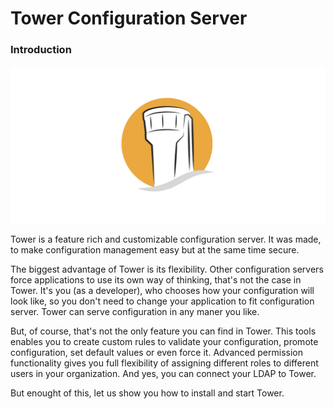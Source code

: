 # Tower Configuration Server

### Introduction

![](.gitbook/assets/tower_github.png)

Tower is a feature rich and customizable configuration server. It was made, to make configuration management easy but at the same time secure.

The biggest advantage of Tower is its flexibility. Other configuration servers force applications to use its own way of thinking, that's not the case in Tower. It's you \(as a developer\), who chooses how your configuration will look like, so you don't need to change your application to fit configuration server. Tower can serve configuration in any maner you like.

But, of course, that's not the only feature you can find in Tower. This tools enables you to create custom rules to validate your configuration, promote configuration, set default values or even force it. Advanced permission functionality gives you full flexibility of assigning different roles to different users in your organization. And yes, you can connect your LDAP to Tower.

But enought of this, let us show you how to install and start Tower.







